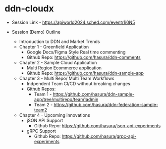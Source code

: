 # ddn-cloudx

- Session Link - https://apiworld2024.sched.com/event/1i0N5
  
- Session (Demo) Outline
  - Introduction to DDN and Market Trends
  - Chapter 1 - Greenfield Application
    - Google Docs/Figma Style Real time commenting 
    - Github Repo: https://github.com/hasura/ddn-comments 
  - Chapter 2 - Sample Cloud Application
    - Multi Region Ecommerce application
    - Github Repo: https://github.com/hasura/ddn-sample-app
  - Chapter 3 - Multi Repo/ Multi Team Workflows
    - Indpendent Team CI/CD without breaking changes
    - Github Repos:
      - Team 1 - https://github.com/hasura/ddn-sample-app/tree/multirepo/team1admin 
      - Team 2 - https://github.com/hasura/ddn-federation-sample-team2
  - Chapter 4 - Upcoming innovations
    - jSON API Support 
      -  Github Repo: https://github.com/hasura/json-api-experiments
    - gRPC Support
      - Github Repo: https://github.com/hasura/grpc-api-experiments 